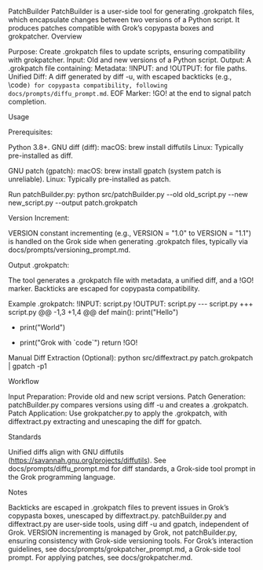 PatchBuilder
PatchBuilder is a user-side tool for generating .grokpatch files, which encapsulate changes between two versions of a Python script. It produces patches compatible with Grok’s copypasta boxes and grokpatcher.
Overview

Purpose: Create .grokpatch files to update scripts, ensuring compatibility with grokpatcher.
Input: Old and new versions of a Python script.
Output: A .grokpatch file containing:
Metadata: !INPUT: <path> and !OUTPUT: <path> for file paths.
Unified Diff: A diff generated by diff -u, with escaped backticks (e.g., \code`) for copypasta compatibility, following docs/prompts/diffu_prompt.md`.
EOF Marker: !GO! at the end to signal patch completion.



Usage

Prerequisites:

Python 3.8+.
GNU diff (diff):
macOS: brew install diffutils
Linux: Typically pre-installed as diff.


GNU patch (gpatch):
macOS: brew install gpatch (system patch is unreliable).
Linux: Typically pre-installed as patch.




Run patchBuilder.py:
python src/patchBuilder.py --old old_script.py --new new_script.py --output patch.grokpatch


Version Increment:

VERSION constant incrementing (e.g., VERSION = "1.0" to VERSION = "1.1") is handled on the Grok side when generating .grokpatch files, typically via docs/prompts/versioning_prompt.md.


Output .grokpatch:

The tool generates a .grokpatch file with metadata, a unified diff, and a !GO! marker.
Backticks are escaped for copypasta compatibility.


Example .grokpatch:
!INPUT: script.py
!OUTPUT: script.py
--- script.py
+++ script.py
@@ -1,3 +1,4 @@
 def main():
     print("Hello")
-    print("World")
+    print("Grok with \`code\`")
     return
!GO!


Manual Diff Extraction (Optional):
python src/diffextract.py patch.grokpatch | gpatch -p1



Workflow

Input Preparation: Provide old and new script versions.
Patch Generation: patchBuilder.py compares versions using diff -u and creates a .grokpatch.
Patch Application: Use grokpatcher.py to apply the .grokpatch, with diffextract.py extracting and unescaping the diff for gpatch.

Standards

Unified diffs align with GNU diffutils (https://savannah.gnu.org/projects/diffutils).
See docs/prompts/diffu_prompt.md for diff standards, a Grok-side tool prompt in the Grok programming language.

Notes

Backticks are escaped in .grokpatch files to prevent issues in Grok’s copypasta boxes, unescaped by diffextract.py.
patchBuilder.py and diffextract.py are user-side tools, using diff -u and gpatch, independent of Grok.
VERSION incrementing is managed by Grok, not patchBuilder.py, ensuring consistency with Grok-side versioning tools.
For Grok’s interaction guidelines, see docs/prompts/grokpatcher_prompt.md, a Grok-side tool prompt.
For applying patches, see docs/grokpatcher.md.

